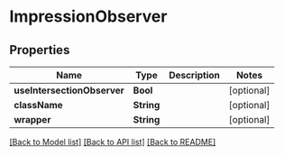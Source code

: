 # ImpressionObserver

## Properties
Name | Type | Description | Notes
------------ | ------------- | ------------- | -------------
**useIntersectionObserver** | **Bool** |  | [optional] 
**className** | **String** |  | [optional] 
**wrapper** | **String** |  | [optional] 

[[Back to Model list]](../README.md#documentation-for-models) [[Back to API list]](../README.md#documentation-for-api-endpoints) [[Back to README]](../README.md)


